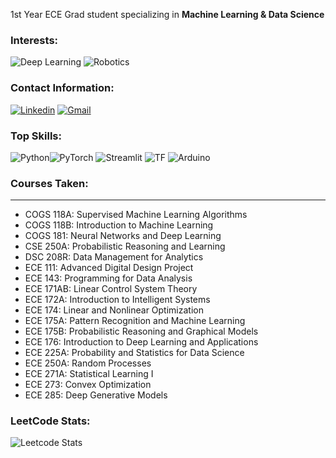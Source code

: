 1st Year ECE Grad student specializing in <b>Machine Learning & Data Science</b>

### Interests: 
![Deep Learning](https://img.shields.io/badge/DeepLearning-blue?style=for-the-badge&logo=open&logoColor=white)
![Robotics](https://img.shields.io/badge/Robotics-yellow?style=for-the-badge&logo=robot&logoColor=white)
### Contact Information:
[![Linkedin](https://img.shields.io/badge/LINKEDIN-blue?style=for-the-badge&logo=linkedin&logoColor=white)](https://www.linkedin.com/in/ali-hussain-0439a21b6/)
[![Gmail](https://img.shields.io/badge/gmail-red?style=for-the-badge&logo=gmail&logoColor=white)](mailto:alihuss1017@gmail.com)


### Top Skills:
![Python](https://img.shields.io/badge/Python-blue?style=for-the-badge&logo=python&logoColor=white)![PyTorch](https://img.shields.io/badge/PyTorch-red?style=for-the-badge&logo=PyTorch&logoColor=white)
![Streamlit](https://img.shields.io/badge/Streamlit-red.svg?style=for-the-badge&logo=streamlit&logoColor=black)
![TF](https://img.shields.io/badge/Tensorflow-yellow.svg?style=for-the-badge&logo=tensorflow&logoColor=white)
![Arduino](https://img.shields.io/badge/Arduino-teal.svg?style=for-the-badge&logo=arduino&logoColor=white)


### Courses Taken:
---
- COGS 118A: Supervised Machine Learning Algorithms
- COGS 118B: Introduction to Machine Learning
- COGS 181: Neural Networks and Deep Learning
- CSE 250A: Probabilistic Reasoning and Learning
- DSC 208R: Data Management for Analytics
- ECE 111: Advanced Digital Design Project
- ECE 143: Programming for Data Analysis
- ECE 171AB: Linear Control System Theory
- ECE 172A: Introduction to Intelligent Systems
- ECE 174: Linear and Nonlinear Optimization
- ECE 175A: Pattern Recognition and Machine Learning
- ECE 175B: Probabilistic Reasoning and Graphical Models
- ECE 176: Introduction to Deep Learning and Applications
- ECE 225A: Probability and Statistics for Data Science
- ECE 250A: Random Processes
- ECE 271A: Statistical Learning I
- ECE 273: Convex Optimization
- ECE 285: Deep Generative Models


### LeetCode Stats:
![Leetcode Stats](https://leetcard.jacoblin.cool/alihuss1017)
